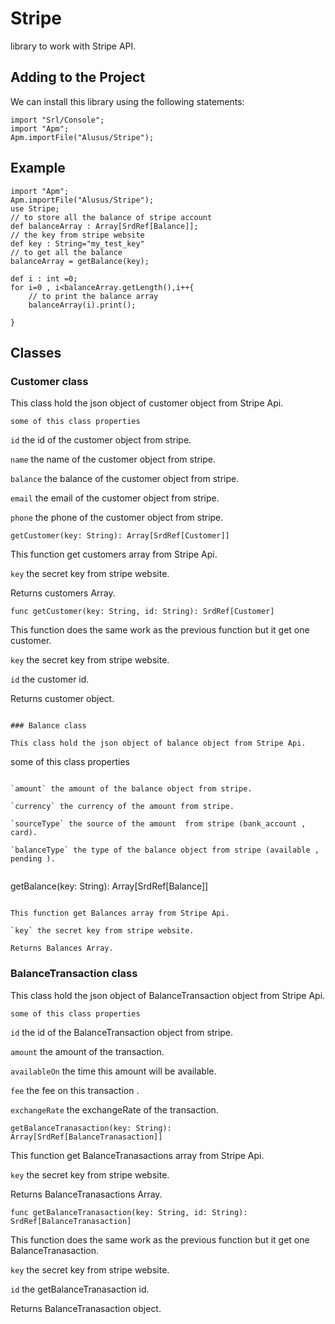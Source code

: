# Stripe
library to work with Stripe API.

## Adding to the Project

We can install this library using the following statements:
```
import "Srl/Console";
import "Apm";
Apm.importFile("Alusus/Stripe");
```
## Example

```
import "Apm";
Apm.importFile("Alusus/Stripe");
use Stripe;
// to store all the balance of stripe account 
def balanceArray : Array[SrdRef[Balance]];
// the key from stripe website
def key : String="my_test_key"
// to get all the balance 
balanceArray = getBalance(key);

def i : int =0;
for i=0 , i<balanceArray.getLength(),i++{
    // to print the balance array
    balanceArray(i).print();

}
```
## Classes

### Customer class 

This class hold the json object of customer object from Stripe Api.

```
some of this class properties
```

`id` the id of the customer object from stripe.

`name` the name of the customer object from stripe.

`balance` the balance of the customer object from stripe.

`email` the email of the customer object from stripe.

`phone` the phone of the customer object from stripe.

```
getCustomer(key: String): Array[SrdRef[Customer]]
```

This function get customers array from Stripe Api.

`key` the secret key from stripe website.

Returns customers Array.

```
func getCustomer(key: String, id: String): SrdRef[Customer]
```

This function does the same work as the previous function but it get one customer.

`key` the secret key from stripe website.

`id` the customer id.

Returns customer object.

```

### Balance class

This class hold the json object of balance object from Stripe Api.

```
some of this class properties
```

`amount` the amount of the balance object from stripe.

`currency` the currency of the amount from stripe.

`sourceType` the source of the amount  from stripe (bank_account , card).

`balanceType` the type of the balance object from stripe (available , pending ).


```
getBalance(key: String): Array[SrdRef[Balance]]
```

This function get Balances array from Stripe Api.

`key` the secret key from stripe website.

Returns Balances Array.

```

### BalanceTransaction class

This class hold the json object of BalanceTransaction object from Stripe Api.

```
some of this class properties
```

`id` the id of the BalanceTransaction object from stripe.

`amount` the amount of the transaction.

`availableOn` the time this amount will be available.

`fee` the fee on this transaction .

`exchangeRate` the exchangeRate of the transaction.

```
getBalanceTranasaction(key: String): Array[SrdRef[BalanceTranasaction]]
```

This function get BalanceTranasactions array from Stripe Api.

`key` the secret key from stripe website.

Returns BalanceTranasactions Array.

```
func getBalanceTranasaction(key: String, id: String): SrdRef[BalanceTranasaction]
```

This function does the same work as the previous function but it get one BalanceTranasaction.

`key` the secret key from stripe website.

`id` the getBalanceTranasaction id.

Returns BalanceTranasaction object.

```


